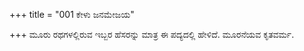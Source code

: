 +++
title = "001 ಕೇಳು ಜನಮೇಜಯ"

+++
ಮೂರು ರಥಗಳಲ್ಲಿರುವ ಇಬ್ಬರ ಹೆಸರನ್ನು ಮಾತ್ರ ಈ ಪದ್ಯದಲ್ಲಿ ಹೇಳಿದೆ. ಮೂರನೆಯವ ಕೃತವರ್ಮ.